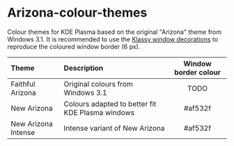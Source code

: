 # Arizona-colour-themes

Colour themes for KDE Plasma based on the original "Arizona" theme from Windows 3.1. It is recommended to use the [Klassy window decorations](https://github.com/paulmcauley/klassy) to reproduce the coloured window border (6 px). 

| Theme | Description | Window border colour |
|:------|:------------|:--------------------:|
| Faithful Arizona | Original colours from Windows 3.1 | TODO |
| New Arizona | Colours adapted to better fit KDE Plasma windows | #af532f |
| New Arizona Intense | Intense variant of New Arizona | #af532f |

